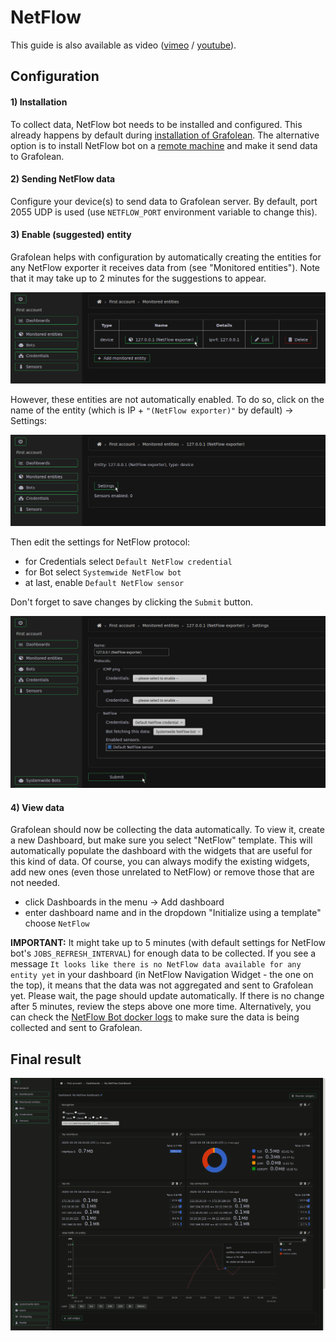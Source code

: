 # NetFlow

This guide is also available as video ([vimeo](https://vimeo.com/463939591) / [youtube](https://youtu.be/5p32cFvvQ5A)).

## Configuration

#### 1) Installation

To collect data, NetFlow bot needs to be installed and configured. This already happens by default during [installation of Grafolean](https://github.com/grafolean/grafolean#installation). The alternative option is to install NetFlow bot on a [remote machine](https://github.com/grafolean/grafolean-netflow-bot/#install) and make it send data to Grafolean.

#### 2) Sending NetFlow data

Configure your device(s) to send data to Grafolean server. By default, port 2055 UDP is used (use `NETFLOW_PORT` environment variable to change this).

#### 3) Enable (suggested) entity

Grafolean helps with configuration by automatically creating the entities for any NetFlow exporter it receives data from (see "Monitored entities"). Note that it may take up to 2 minutes for the suggestions to appear.

![screenshot](NetFlow/entities-settings.png)

However, these entities are not automatically enabled. To do so, click on the name of the entity (which is IP + `"(NetFlow exporter)"` by default) -> Settings:

![screenshot](NetFlow/entity-settings.png)

Then edit the settings for NetFlow protocol:
- for Credentials select `Default NetFlow credential`
- for Bot select `Systemwide NetFlow bot`
- at last, enable `Default NetFlow sensor`

Don't forget to save changes by clicking the `Submit` button.

![screenshot](NetFlow/enable-netflow.png)

#### 4) View data

Grafolean should now be collecting the data automatically. To view it, create a new Dashboard, but make sure you select "NetFlow" template. This will automatically populate the dashboard with the widgets that are useful for this kind of data. Of course, you can always modify the existing widgets, add new ones (even those unrelated to NetFlow) or remove those that are not needed.

- click Dashboards in the menu -> Add dashboard
- enter dashboard name and in the dropdown "Initialize using a template" choose `NetFlow`

**IMPORTANT:** It might take up to 5 minutes (with default settings for NetFlow bot's `JOBS_REFRESH_INTERVAL`) for enough data to be collected. If you see a message `It looks like there is no NetFlow data available for any entity yet` in your dashboard (in NetFlow Navigation Widget - the one on the top), it means that the data was not aggregated and sent to Grafolean yet. Please wait, the page should update automatically. If there is no change after 5 minutes, review the steps above one more time. Alternatively, you can check the [NetFlow Bot docker logs](https://github.com/grafolean/grafolean-netflow-bot/#debugging) to make sure the data is being collected and sent to Grafolean.

## Final result

![screenshot](NetFlow/dashboard.png)
